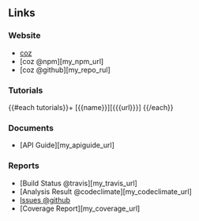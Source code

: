 Links
------

### Website

+ [coz]({{pkg.homepage}})
+ [coz @npm][my_npm_url]
+ [coz @github][my_repo_rul]

### Tutorials

{{#each tutorials}}+ [{{name}}][{{{url}}}]
{{/each}}

### Documents

+ [API Guide][my_apiguide_url]

### Reports

+ [Build Status @travis][my_travis_url]
+ [Analysis Result @codeclimate][my_codeclimate_url]
+ [Issues @github]({{pkg.bugs.url}})
+ [Coverage Report][my_coverage_url]
